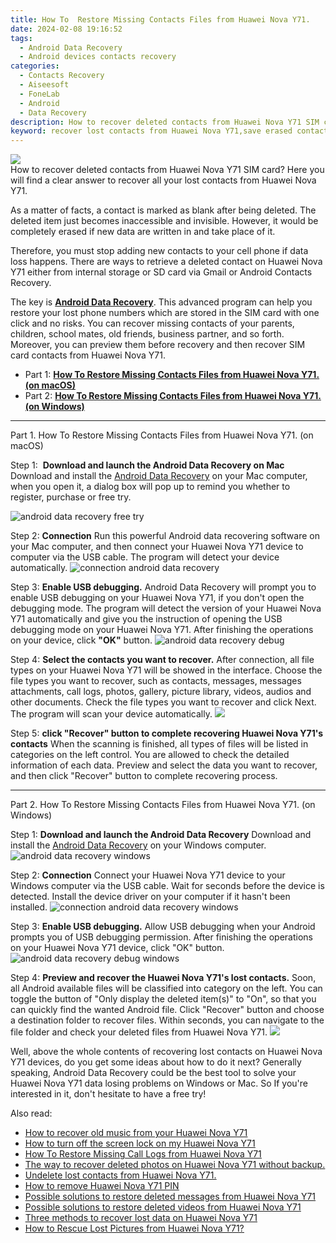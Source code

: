 ```yaml
---
title: How To  Restore Missing Contacts Files from Huawei Nova Y71.
date: 2024-02-08 19:16:52
tags: 
  - Android Data Recovery
  - Android devices contacts recovery
categories: 
  - Contacts Recovery
  - Aiseesoft
  - FoneLab
  - Android
  - Data Recovery
description: How to recover deleted contacts from Huawei Nova Y71 SIM card? Here you will find a clear answer to recover all your lost contacts from Huawei Nova Y71.
keyword: recover lost contacts from Huawei Nova Y71,save erased contacts from Huawei Nova Y71,unerase contacts,android contacts retrieval,regain missing contacts,undelete contacts from Huawei Nova Y71,recover contacts from Huawei Nova Y71,contacts disappear Huawei Nova Y71,how to recover contacts Huawei Nova Y71,how to refind deleted contacts from Huawei Nova Y71,Huawei Nova Y71 contacts disappear,recover deleted contacts 2018 for Huawei Nova Y71
---
```


<img src="https://img0mobiles.techidaily.com/images/best-assets/devices/huawei/huawei-nova-y71/3.jpg" class="atpl-imgstyle"  />

<div class="atpl-content atpl-for-fonelab-android recover-contacts">

<div class="atpl-post-description-part-1">
How to recover deleted contacts from Huawei Nova Y71 SIM card? Here you will find a clear answer to recover all your lost contacts from Huawei Nova Y71.
</div>




<div class="atpl-post-description-part-2">
<div class="tpl-content-sub-paragraph-normal">
  <p>
    As a matter of facts, a contact is marked as blank after being deleted. The deleted item just becomes inaccessible and invisible. However, it would be completely erased if new data are written in and take place of it.
  </p>
</div>
<div class="tpl-content-sub-paragraph-normal">
  <p>
    Therefore, you must stop adding new contacts to your cell phone if data loss happens. There are ways to retrieve a deleted contact on Huawei Nova Y71 either from internal storage or SD card via Gmail or Android Contacts Recovery.
  </p>
</div>
</div>

<div class="atpl-post-description-part-3">
<div class="tpl-content-sub-paragraph-normal">
    <p>
        The key is <a href="https://tools.techidaily.com/aiseesoft-android-data-recovery/" target="_blank" rel="noopener"><strong>Android Data Recovery</strong></a>. This advanced program can help you restore your lost phone numbers which are stored in the SIM card with one click and no risks. You can recover missing contacts of your parents, children, school mates, old friends, business partner, and so forth. Moreover, you can preview them before recovery and then recover SIM card contacts from Huawei Nova Y71.
    </p>
</div>
</div>


<ul>
  <li>Part 1: <strong><a href="#p1"> How To  Restore Missing Contacts Files from Huawei Nova Y71.  (on macOS)</a></strong></li>
  <li>Part 2: <strong><a href="#p2"> How To  Restore Missing Contacts Files from Huawei Nova Y71.  (on Windows)</a></strong></li>
</ul>




<!-- Part 1 -->
<a id="p1" name="p1" ></a><hr>

<div>
  <span class="atpl-step-part-style">Part 1. How To  Restore Missing Contacts Files from Huawei Nova Y71. (on macOS)</span>
</div>  

<span class="atpl-stepstyle-a"><span>Step 1: </span></span> <strong>Download and launch the Android Data Recovery on Mac</strong>
Download and install the <a href="https://tools.techidaily.com/aiseesoft-android-data-recovery/" target="_blank" rel="noopener">Android Data Recovery</a> on your Mac computer, when you open it, a dialog box will pop up to remind you whether to register, purchase or free try.

<img src="https://tools.techidaily.com/images/apps/aiseesoft/android-data-recovery/mac-free-try.png" class="atpl-imgstyle" alt="android data recovery free try" />

<span class="atpl-stepstyle-a"><span>Step 2: </span></span> <strong>Connection</strong>
Run this powerful Android data recovering software on your Mac computer, and then connect your Huawei Nova Y71 device to computer via the USB cable. The program will detect your device automatically.
<img src="https://tools.techidaily.com/images/apps/aiseesoft/android-data-recovery/mac-connection-interface.jpg" class="atpl-imgstyle" alt="connection android data recovery" />

<span class="atpl-stepstyle-a"><span>Step 3: </span></span> <strong>Enable USB debugging.</strong>
Android Data Recovery will prompt you to enable USB debugging on your Huawei Nova Y71, if you don't open the debugging mode. The program will detect the version of your Huawei Nova Y71 automatically and give you the instruction of opening the USB debugging mode on your Huawei Nova Y71. After finishing the operations on your device, click <strong>"OK"</strong> button.
<img src="https://tools.techidaily.com/images/apps/aiseesoft/android-data-recovery/mac-android-usb-debug.jpg"  class="atpl-imgstyle" alt="android data recovery debug" />

<span class="atpl-stepstyle-a"><span>Step 4: </span></span> <strong>Select the contacts you want to recover.</strong>
After connection, all file types on your Huawei Nova Y71 will be showed in the interface. Choose the file types you want to recover, such as contacts, messages, messages attachments, call logs, photos, gallery, picture library, videos, audios and other documents. Check the file types you want to recover and click Next. The program will scan your device automatically.
<img src="https://tools.techidaily.com/images/apps/aiseesoft/android-data-recovery/mac-choose-type-contacts.jpg" class="atpl-imgstyle"  />

<span class="atpl-stepstyle-a"><span>Step 5: </span></span> <strong>click "Recover" button to  complete recovering Huawei Nova Y71's contacts</strong>
When the scanning is finished, all types of files will be listed in categories on the left control. You are allowed to check the detailed information of each data. Preview and select the data you want to recover, and then click "Recover" button to complete recovering process.


<a id="p2" name="p2"></a><hr>

<!-- Part 2 -->
<div>
  <span class="atpl-step-part-style">Part 2. How To  Restore Missing Contacts Files from Huawei Nova Y71. (on Windows)</span>
</div>

<span class="atpl-stepstyle-a"><span>Step 1: </span></span> <strong>Download and launch the Android Data Recovery</strong>
Download and install the <a href="https://tools.techidaily.com/aiseesoft-android-data-recovery/" target="_blank" rel="noopener">Android Data Recovery</a> on your Windows computer.
<img src="https://tools.techidaily.com/images/apps/aiseesoft/android-data-recovery/win-start-interface.png"  class="atpl-imgstyle" alt="android data recovery windows" />

<span class="atpl-stepstyle-a"><span>Step 2: </span></span> <strong>Connection</strong>
Connect your Huawei Nova Y71 device to your Windows computer via the USB cable. Wait for seconds before the device is detected. Install the device driver on your computer if it hasn't been installed.
<img src="https://tools.techidaily.com/images/apps/aiseesoft/android-data-recovery/win-connection-interface.png" class="atpl-imgstyle" alt="connection android data recovery windows" />

<span class="atpl-stepstyle-a"><span>Step 3: </span></span> <strong>Enable USB debugging.</strong>
Allow USB debugging when your Android prompts you of USB debugging permission. After finishing the operations on your Huawei Nova Y71 device, click "OK" button.
<img src="https://tools.techidaily.com/images/apps/aiseesoft/android-data-recovery/win-android-usb-debug.png" class="atpl-imgstyle" alt="android data recovery debug windows" />

<span class="atpl-stepstyle-a"><span>Step 4: </span></span> <strong>Preview and recover the Huawei Nova Y71's lost contacts.</strong>
Soon, all Android available files will be classified into category on the left. You can toggle the button of "Only display the deleted item(s)" to "On", so that you can quickly find the wanted Android file. Click "Recover" button and choose a destination folder to recover files. Within seconds, you can navigate to the file folder and check your deleted files from Huawei Nova Y71.
<img src="https://tools.techidaily.com/images/apps/aiseesoft/android-data-recovery/win-recover-contacts.jpg" class="atpl-imgstyle"  />

<div class="atpl-post-description-part-4">
<div class="tpl-content-sub-paragraph-normal">
    <p>
        Well, above the whole contents of recovering lost contacts on Huawei Nova Y71 devices, do you get some ideas about how to do it next? Generally speaking, Android Data Recovery could be the best tool to solve your Huawei Nova Y71 data losing problems on Windows or Mac. So If you're interested in it, don't hesitate to have a free try!
    </p>
</div>
</div>

<ins class="adsbygoogle"
     style="display:block"
     data-ad-client="ca-pub-7571918770474297"
     data-ad-slot="8358498916"
     data-ad-format="auto"
     data-full-width-responsive="true"></ins>

<span class="atpl-alsoreadstyle">Also read:</span>
<div><ul>
<li><a href="/how-to-recover-old-music-from-your-huawei-nova-y71-by-fonelab-android-recover-music/" target="_blank" rel="noopener"><u>How to recover old music from your Huawei Nova Y71</u></a></li>
<li><a href="/how-to-turn-off-the-screen-lock-on-my-huawei-nova-y71-by-drfone-android-unlock-android-unlock/" target="_blank" rel="noopener"><u>How to turn off the screen lock on my Huawei Nova Y71</u></a></li>
<li><a href="/how-to-restore-missing-call-logs-from-huawei-nova-y71-by-fonelab-android-recover-call-logs/" target="_blank" rel="noopener"><u>How To  Restore Missing Call Logs from Huawei Nova Y71</u></a></li>
<li><a href="/the-way-to-recover-deleted-photos-on-huawei-nova-y71-without-backup-by-fonelab-android-recover-photos/" target="_blank" rel="noopener"><u>The way to recover deleted photos on Huawei Nova Y71 without backup.</u></a></li>
<li><a href="/undelete-lost-contacts-from-huawei-nova-y71-by-fonelab-android-recover-contacts/" target="_blank" rel="noopener"><u>Undelete lost contacts from Huawei Nova Y71.</u></a></li>
<li><a href="/how-to-remove-huawei-nova-y71-pin-by-drfone-android-unlock-android-unlock/" target="_blank" rel="noopener"><u>How to remove Huawei Nova Y71 PIN</u></a></li>
<li><a href="/possible-solutions-to-restore-deleted-messages-from-huawei-nova-y71-by-fonelab-android-recover-messages/" target="_blank" rel="noopener"><u>Possible solutions to restore deleted messages from Huawei Nova Y71</u></a></li>
<li><a href="/possible-solutions-to-restore-deleted-videos-from-huawei-nova-y71-by-fonelab-android-recover-video/" target="_blank" rel="noopener"><u>Possible solutions to restore deleted videos from Huawei Nova Y71</u></a></li>
<li><a href="/three-methods-to-recover-lost-data-on-huawei-nova-y71-by-fonelab-android-recover-data/" target="_blank" rel="noopener"><u>Three methods to recover lost data on Huawei Nova Y71</u></a></li>
<li><a href="/how-to-rescue-lost-pictures-from-huawei-nova-y71-by-fonelab-android-recover-pictures/" target="_blank" rel="noopener"><u>How to Rescue Lost Pictures from Huawei Nova Y71?</u></a></li>
</ul></div>

</div>
